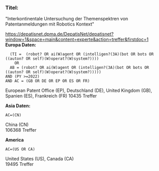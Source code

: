 ### Titel:
"Interkontinentale Untersuchung der Themenspektren von Patentanmeldungen mit Robotics Kontext"

https://depatisnet.dpma.de/DepatisNet/depatisnet?window=1&space=main&content=experte&action=treffer&firstdoc=1  
**Europa Daten:**
```
  (TI =  (robot? OR ai(W)agent OR (intelligen?(3A)(bot OR bots OR ((auton? OR self)(W)operat?(W)system?))))
    OR 
  AB = (robot? OR ai(W)agent OR (intelligen?(3A)(bot OR bots OR ((auton? OR self)(W)operat?(W)system?)))))
AND (PY >=2022) 
AND AC = (GB OR DE OR EP OR ES OR FR) 
```
European Patent Office (EP), Deutschland (DE), United Kingdom (GB), Spanien (ES), Frankreich (FR) 
10435 Treffer  

**Asia Daten:**
```
AC=(CN)
```
China (CN)  
106368 Treffer

**America**
```
AC=(US OR CA)  
```
United States (US), Canada (CA)  
19495 Treffer